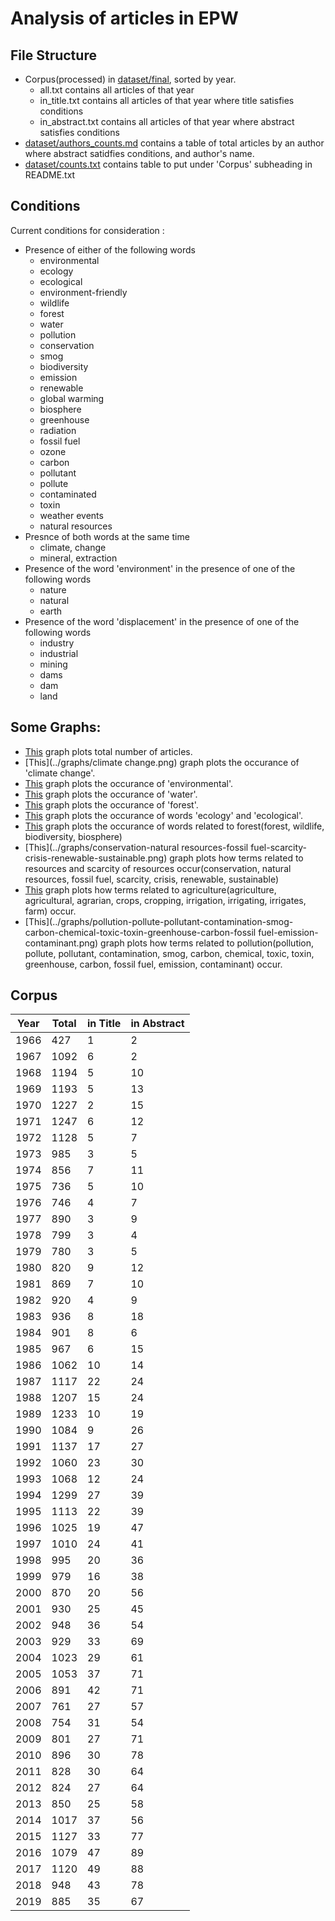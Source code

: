# Analysis of articles in EPW

## File Structure
- Corpus(processed) in [dataset/final](dataset/final), sorted by year.
	- all.txt contains all articles of that year
	- in_title.txt contains all articles of that year where title satisfies conditions
	- in_abstract.txt contains all articles of that year where abstract satisfies conditions
- [dataset/authors_counts.md](dataset/author_counts.md) contains a table of total articles by an author where abstract satidfies conditions, and author's name.
- [dataset/counts.txt](dataset/counts.txt) contains table to put under 'Corpus' subheading in README.txt

## Conditions

Current conditions for consideration :
- Presence of either of the following words
	+ environmental
	+ ecology
	+ ecological
	+ environment-friendly
	+ wildlife
	+ forest
	+ water
	+ pollution
	+ conservation
	+ smog
	+ biodiversity
	+ emission
	+ renewable
	+ global warming 
	+ biosphere
	+ greenhouse
	+ radiation
	+ fossil fuel
	+ ozone
	+ carbon
	+ pollutant
	+ pollute
	+ contaminated
	+ toxin
	+ weather events
	+ natural resources
- Presnce of both words at the same time
	+ climate, change
	+ mineral, extraction
- Presence of the word 'environment' in the presence of one of the following words
	+ nature
	+ natural
	+ earth
- Presence of the word 'displacement' in the presence of one of the following words
	+ industry
	+ industrial
	+ mining
	+ dams
	+ dam
	+ land

## Some Graphs:
- [This](../graphs/all.png) graph plots total number of articles.
- [This](../graphs/climate change.png) graph plots the occurance of 'climate change'.
- [This](../graphs/environmental.png) graph plots the occurance of 'environmental'.
- [This](../graphs/water.png) graph plots the occurance of 'water'.
- [This](../graphs/forest.png) graph plots the occurance of 'forest'.
- [This](../graphs/ecology-ecological.png) graph plots the occurance of words 'ecology' and 'ecological'.
- [This](../graphs/forest-wildlife-biodiversity-biosphere.png) graph plots the occurance of words related to forest(forest, wildlife, biodiversity, biosphere)
- [This](../graphs/conservation-natural resources-fossil fuel-scarcity-crisis-renewable-sustainable.png) graph plots how terms related to resources and scarcity of resources occur(conservation, natural resources, fossil fuel, scarcity, crisis, renewable, sustainable)
- [This](../graphs/agriculture-agricultural-agrarian-crops-irrigat-farm-cropping.png) graph plots how terms related to agriculture(agriculture, agricultural, agrarian, crops, cropping, irrigation, irrigating, irrigates, farm) occur.
- [This](../graphs/pollution-pollute-pollutant-contamination-smog-carbon-chemical-toxic-toxin-greenhouse-carbon-fossil fuel-emission-contaminant.png) graph plots how terms related to pollution(pollution, pollute, pollutant, contamination, smog, carbon, chemical, toxic, toxin, greenhouse, carbon, fossil fuel, emission, contaminant) occur.


## Corpus

| Year  | Total | in Title | in Abstract | 
| ----- | ----- | -------- | ----------- |
| 1966 | 427 | 1 | 2 |
| 1967 | 1092 | 6 | 2 |
| 1968 | 1194 | 5 | 10 |
| 1969 | 1193 | 5 | 13 |
| 1970 | 1227 | 2 | 15 |
| 1971 | 1247 | 6 | 12 |
| 1972 | 1128 | 5 | 7 |
| 1973 | 985 | 3 | 5 |
| 1974 | 856 | 7 | 11 |
| 1975 | 736 | 5 | 10 |
| 1976 | 746 | 4 | 7 |
| 1977 | 890 | 3 | 9 |
| 1978 | 799 | 3 | 4 |
| 1979 | 780 | 3 | 5 |
| 1980 | 820 | 9 | 12 |
| 1981 | 869 | 7 | 10 |
| 1982 | 920 | 4 | 9 |
| 1983 | 936 | 8 | 18 |
| 1984 | 901 | 8 | 6 |
| 1985 | 967 | 6 | 15 |
| 1986 | 1062 | 10 | 14 |
| 1987 | 1117 | 22 | 24 |
| 1988 | 1207 | 15 | 24 |
| 1989 | 1233 | 10 | 19 |
| 1990 | 1084 | 9 | 26 |
| 1991 | 1137 | 17 | 27 |
| 1992 | 1060 | 23 | 30 |
| 1993 | 1068 | 12 | 24 |
| 1994 | 1299 | 27 | 39 |
| 1995 | 1113 | 22 | 39 |
| 1996 | 1025 | 19 | 47 |
| 1997 | 1010 | 24 | 41 |
| 1998 | 995 | 20 | 36 |
| 1999 | 979 | 16 | 38 |
| 2000 | 870 | 20 | 56 |
| 2001 | 930 | 25 | 45 |
| 2002 | 948 | 36 | 54 |
| 2003 | 929 | 33 | 69 |
| 2004 | 1023 | 29 | 61 |
| 2005 | 1053 | 37 | 71 |
| 2006 | 891 | 42 | 71 |
| 2007 | 761 | 27 | 57 |
| 2008 | 754 | 31 | 54 |
| 2009 | 801 | 27 | 71 |
| 2010 | 896 | 30 | 78 |
| 2011 | 828 | 30 | 64 |
| 2012 | 824 | 27 | 64 |
| 2013 | 850 | 25 | 58 |
| 2014 | 1017 | 37 | 56 |
| 2015 | 1127 | 33 | 77 |
| 2016 | 1079 | 47 | 89 |
| 2017 | 1120 | 49 | 88 |
| 2018 | 948 | 43 | 78 |
| 2019 | 885 | 35 | 67 |
